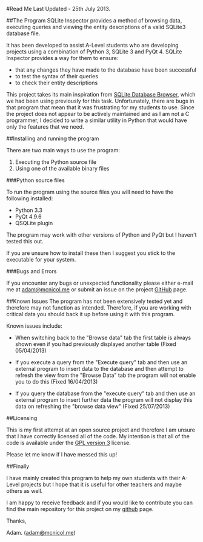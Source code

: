 #Read Me
Last Updated - 25th July 2013.

##The Program
SQLite Inspector provides a method of browsing data, executing queries and viewing the entity descriptions of a valid SQLite3 database file.

It has been developed to assist A-Level students who are developing projects using a combination of Python 3, SQLite 3 and PyQt 4. SQLite Inspector provides a way for them to ensure:

- that any changes they have made to the database have been successful
- to test the syntax of their queries
- to check their entity descriptions

This project takes its main inspiration from [SQLite Database Browser][1], which we had been using previously for this task. Unfortunately, there are bugs in that program that mean that it was frustrating for my students to use. Since the project does not appear to be actively maintained and as I am not a C programmer, I decided to write a similar utility in Python that would have only the features that we need. 

##Installing and running the program

There are two main ways to use the program:

1. Executing the Python source file
2. Using one of the available binary files

###Python source files

To run the program using the source files you will need to have the following installed:

- Python 3.3
- PyQt 4.9.6
- QSQLite plugin

The program may work with other versions of Python and PyQt but I haven't tested this out.

If you are unsure how to install these then I suggest you stick to the executable for your system.

###Bugs and Errors

If you encounter any bugs or unexpected functionality please either e-mail me at [adam@mcnicol.me][4] or submit an issue on the project [GitHub][3] page.

##Known Issues
The program has not been extensively tested yet and therefore may not function as intended. Therefore, if you are working with critical data you should back it up before using it with this program.

Known issues include:

- When switching back to the "Browse data" tab the first table is always shown even if you had previously displayed another table (Fixed 05/04/2013)

- If you execute a query from the "Execute query" tab and then use an external program to insert data to the database and then attempt to refresh the view from the "Browse Data" tab the program will not enable you to do this (Fixed 16/04/2013)

- If you query the database from the "execute query" tab and then use an external program to insert further data the program will not display this data on refreshing the "browse data view" (Fixed 25/07/2013)

##Licensing

This is my first attempt at an open source project and therefore I am unsure that I have correctly licensed all of the code. My intention is that all of the code is available under the [GPL version 3][2] license. 

Please let me know if I have messed this up!

##Finally

I have mainly created this program to help my own students with their A-Level projects but I hope that it is useful for other teachers and maybe others as well. 

I am happy to receive feedback and if you would like to contribute you can find the main repository for this project on my [github][3] page.

Thanks,

Adam. ([adam@mcnicol.me][4])

[1]: http://sqlitebrowser.sourceforge.net
[2]: http://opensource.org/licenses/GPL-3.0
[3]: https://github.com/MrAGi/SQLiteInspector
[4]: mailto:adam@mcnicol.me